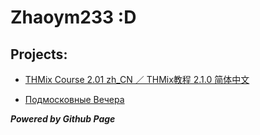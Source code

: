 # Zhaoym233 :D

## Projects:

- [THMix Course 2.01 zh_CN ／ THMix教程 2.1.0 简体中文](https://zhaoym233.github.io/thmixCourse)

- [Подмосковные Вечера](https://zhaoym233.github.io/ПодмосковныеВечера)

***Powered by Github Page***
